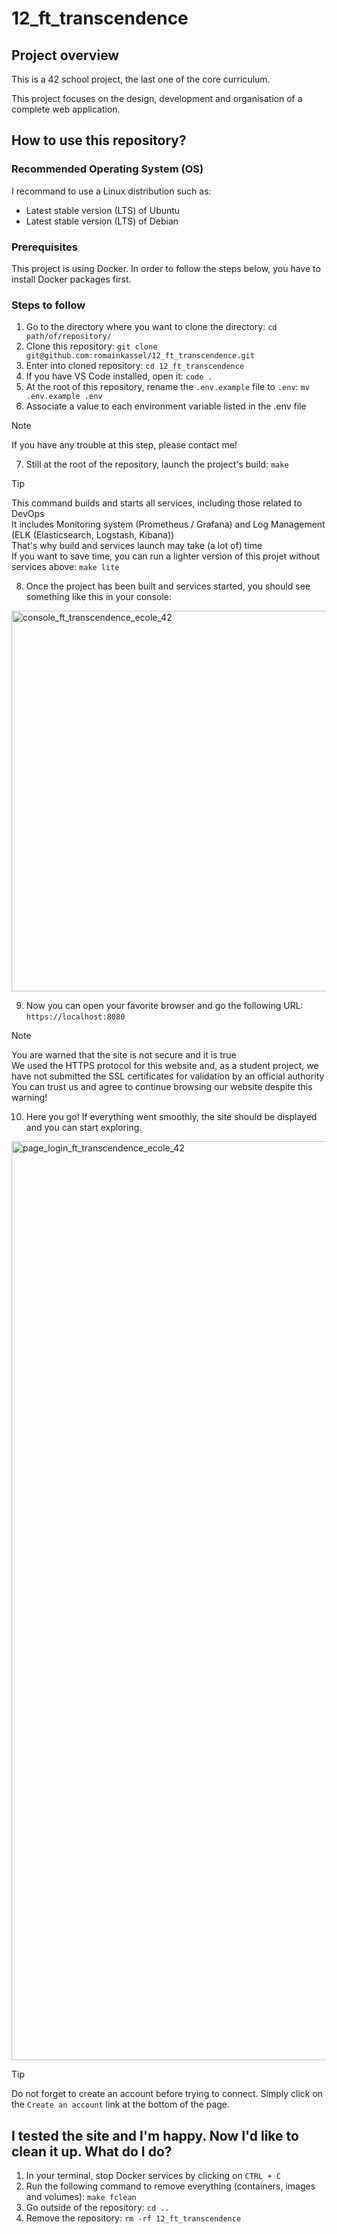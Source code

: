 # 12_ft_transcendence

## Project overview

This is a 42 school project, the last one of the core curriculum.

This project focuses on the design, development and organisation of a complete web application.

## How to use this repository?

### Recommended Operating System (OS)

I recommand to use a Linux distribution such as:

- Latest stable version (LTS) of Ubuntu
- Latest stable version (LTS) of Debian

### Prerequisites

This project is using Docker.
In order to follow the steps below, you have to install Docker packages first.

### Steps to follow

1. Go to the directory where you want to clone the directory: `cd path/of/repository/`
2. Clone this repository: `git clone git@github.com:romainkassel/12_ft_transcendence.git`
3. Enter into cloned repository: `cd 12_ft_transcendence`
4. If you have VS Code installed, open it: `code .`
5. At the root of this repository, rename the `.env.example` file to `.env`: `mv .env.example .env`
6. Associate a value to each environment variable listed in the .env file

> [!NOTE]
> If you have any trouble at this step, please contact me!

7. Still at the root of the repository, launch the project's build: `make`

> [!TIP]
> This command builds and starts all services, including those related to DevOps<br/>
> It includes Monitoring system (Prometheus / Grafana) and Log Management (ELK (Elasticsearch, Logstash, Kibana))<br/>
> That's why build and services launch may take (a lot of) time<br/>
> If you want to save time, you can run a lighter version of this projet without services above: `make lite`<br/>

8. Once the project has been built and services started, you should see something like this in your console:

<img width="609" alt="console_ft_transcendence_ecole_42" src="https://github.com/user-attachments/assets/15d7f571-553d-4ba2-aa9c-99670efd1af6" />

9. Now you can open your favorite browser and go the following URL: `https://localhost:8080`

> [!NOTE]
> You are warned that the site is not secure and it is true<br/>
> We used the HTTPS protocol for this website and, as a student project, we have not submitted the SSL certificates for validation by an official authority<br/>
> You can trust us and agree to continue browsing our website despite this warning!

10. Here you go! If everything went smoothly, the site should be displayed and you can start exploring.

<img width="1470" alt="page_login_ft_transcendence_ecole_42" src="https://github.com/user-attachments/assets/e958a5b3-6e7d-473c-950d-3c1559b810b2" />

> [!TIP]
> Do not forget to create an account before trying to connect. Simply click on the `Create an account` link at the bottom of the page.

## I tested the site and I'm happy. Now I'd like to clean it up. What do I do?

1. In your terminal, stop Docker services by clicking on `CTRL + C`
2. Run the following command to remove everything (containers, images and volumes): `make fclean`
3. Go outside of the repository: `cd ..`
4. Remove the repository: `rm -rf 12_ft_transcendence`
